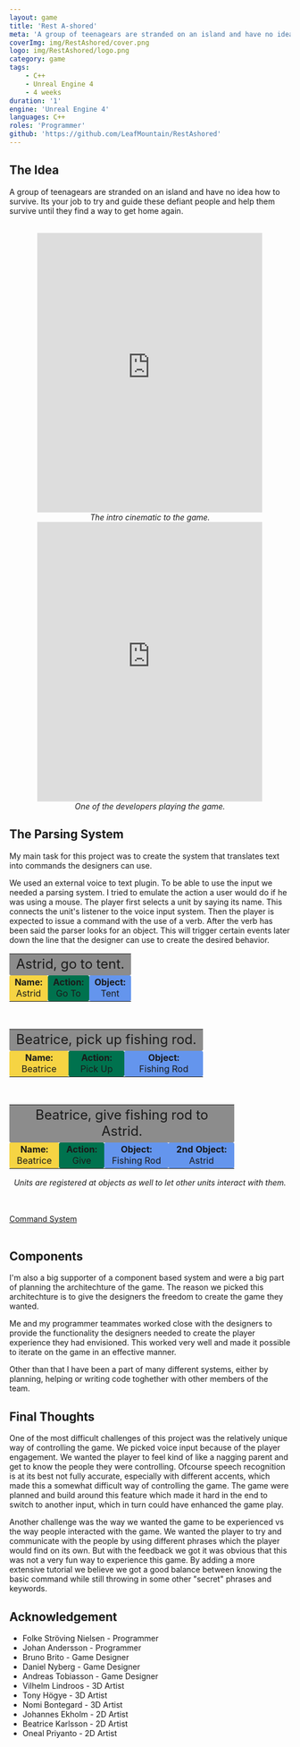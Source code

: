 ```yaml
---
layout: game
title: 'Rest A-shored'
meta: 'A group of teenagears are stranded on an island and have no idea how to survive. Its your job to try and guide these defiant people and help them survive until they find a way to get home again.'
coverImg: img/RestAshored/cover.png
logo: img/RestAshored/logo.png
category: game
tags:
    - C++
    - Unreal Engine 4
    - 4 weeks
duration: '1'
engine: 'Unreal Engine 4'
languages: C++
roles: 'Programmer'
github: 'https://github.com/LeafMountain/RestAshored'
---
```

## The Idea
A group of teenagears are stranded on an island and have no idea how to survive. Its your job to try and guide these defiant people and help them survive until they find a way to get home again.

<br/>
<center>
<iframe width="80%" height="500" src="https://www.youtube.com/embed/qiopL5JH13k" frameborder="0" allow="autoplay; encrypted-media" allowfullscreen></iframe>
<br/>
<i> The intro cinematic to the game. </i>
</center>

<center>
<iframe width="80%" height="500" src="https://www.youtube.com/embed/4HDeKBsptXE" frameborder="0" allow="autoplay; encrypted-media" allowfullscreen></iframe>
<br/>
<i> One of the developers playing the game. </i>
</center>

## The Parsing System
My main task for this project was to create the system that translates text into commands the designers can use.

We used an external voice to text plugin. To be able to use the input we needed a parsing system. I tried to emulate the action a user would do if he was using a mouse. The player first selects a unit by saying its name. This connects the unit's listener to the voice input system. Then the player is expected to issue a command with the use of a verb. After the verb has been said the parser looks for an object. This will trigger certain events later down the line that the designer can use to create the desired behavior.

<table style="text-align:center; width: 80%;">
    <tr>
        <td style="background: #8c8c8c; border-radius: 3px; font-size:150%;" colspan="3">
                Astrid, go to tent.
        </td>
    </tr>
    <tr>
        <td style="background: #f6d443; border-radius: 3px;">
            <b>Name:</b><br> Astrid
        </td>
        <td style="background: #00724e; border-radius: 3px;">
            <b>Action:</b><br> Go To
        </td>
        <td style="background: #6495ed; border-radius: 3px;">
            <b>Object:</b><br> Tent
        </td>
    </tr>
</table>

<br>

<table style="text-align:center; width: 80%;">
    <tr>
        <td style="background: #8c8c8c; border-radius: 3px; font-size:150%;" colspan="3">
                Beatrice, pick up fishing rod.
        </td>
    </tr>
    <tr>
        <td style="background: #f6d443; border-radius: 3px;">
            <b>Name:</b><br> Beatrice
        </td>
        <td style="background: #00724e; border-radius: 3px;">
            <b>Action:</b><br> Pick Up
        </td>
        <td style="background: #6495ed; border-radius: 3px;">
            <b>Object:</b><br> Fishing Rod
        </td>
    </tr>
</table>

<br>

<table style="text-align:center; width: 80%;">
    <tr>
        <td style="background: #8c8c8c; border-radius: 3px; font-size:150%;" colspan="4">
                Beatrice, give fishing rod to Astrid.
        </td>
    </tr>
    <tr>
        <td style="background: #f6d443; border-radius: 3px;">
            <b>Name:</b><br> Beatrice
        </td>
        <td style="background: #00724e; border-radius: 3px;">
            <b>Action:</b><br> Give
        </td>
        <td style="background: #6495ed; border-radius: 3px;">
            <b>Object:</b><br> Fishing Rod
        </td>
        <td style="background: #6495ed; border-radius: 3px;">
            <b>2nd Object:</b><br> Astrid
        </td>
    </tr>
</table>

<center>
<i>Units are registered at objects as well to let other units interact with them.</i>
</center>

<br><br>
<a class="button" href="https://github.com/LeafMountain/RestAshored/tree/master/Source/GP2_Team3/CommandSystem">Command System</a>
<br><br>


## Components
I'm also a big supporter of a component based system and were a big part of planning the architechture of the game. The reason we picked this architechture is to give the designers the freedom to create the game they wanted.

Me and my programmer teammates worked close with the designers to provide the functionality the designers needed to create the player experience they had envisioned. This worked very well and made it possible to iterate on the game in an effective manner.

Other than that I have been a part of many different systems, either by planning, helping or writing code toghether with other members of the team.

<!-- ## Gameplay -->

<!-- <table>
<tr>
<td>
<h3> Voice Input: </h3>
The game uses voice input to control the game. By saying the characters name the player are able to select that character. After that the character listens for certain command such as "Go to camp" or "Pick up axe".
</td>
</tr>

</table>
<table>

<tr>
<td>
<h3> Survival: </h3>
<p>
The players goal is to help the characters survive on the island by guideing them. By telling them what to do the characters can collect, feed and move to locations that will help them survive. Part of the challenge is getting them to listen, they are teenagears after all.
</p>
</td>
<td>
<img src="{{site.baseurl}}/img/RestAshored/RobinUseStone.gif" height="250px" width="400px">
</td>
</tr>

</table>
<table>

<tr>
<td>
<h3> Ownership: </h3>
<p>
We want to give the player the ability to make the game their own adventure. By letting the player build up their own camp the player will be able to create their own story.
</p>
</td>
</tr>

</table>
<table>

<tr>
<td>
<h3> Management: </h3>
<p>
The game features three values that each character need to keep at a desired level. Each character has Hunger, Temperature and Comfort. Hunger slowly decreses and the character needs to eat to refill this value. Temperature is the temperature of the character which is affected by the weather, water and nearby heatsources. The final value is Comfort which controls the feelings of the character.
</p>
</td>
<td>
<img src="{{site.baseurl}}/img/RestAshored/punchastrid.gif" height="250px" width="400px">
</td>
</tr>

</table>
<table>

<tr>
<td>
<h3> A Living Game: </h3>
<p>
We want the people to feel more alive. By adding the ability for them to have feelings towords different beings on the island. This makes them interact with each other in different ways.
</p>
</td>
</tr>

</table>
<table>

<tr>
<td>
<h3> A Living Game: </h3>
<p>
We want the people to feel more alive. By adding the ability for them to have feelings towords different beings on the island. This makes them interact with each other in different ways.
</p>
</td>
<td>
<img src="{{site.baseurl}}/img/RestAshored/astridgetwarm.gif" height="250px" width="400px">
</td>
</tr>
</table> -->


## Final Thoughts

One of the most difficult challenges of this project was the relatively unique way of controlling the game. We picked voice input because of the player engagement. We wanted the player to feel kind of like a nagging parent and get to know the people they were controlling. Ofcourse speech recognition is at its best not fully accurate, especially with different accents, which made this a somewhat difficult way of controlling the game. The game were planned and build around this feature which made it hard in the end to switch to another input, which in turn could have enhanced the game play.

Another challenge was the way we wanted the game to be experienced vs the way people interacted with the game. We wanted the player to try and communicate with the people by using different phrases which the player would find on its own. But with the feedback we got it was obvious that this was not a very fun way to experience this game. By adding a more extensive tutorial we believe we got a good balance between knowing the basic command while still throwing in some other "secret" phrases and keywords.




## Acknowledgement

* Folke Ströving Nielsen - Programmer
* Johan Andersson - Programmer
* Bruno Brito - Game Designer
* Daniel Nyberg - Game Designer
* Andreas Tobiasson - Game Designer
* Vilhelm Lindroos - 3D Artist
* Tony Högye - 3D Artist
* Nomi Bontegard - 3D Artist
* Johannes Ekholm - 2D Artist
* Beatrice Karlsson - 2D Artist
* Oneal Priyanto - 2D Artist
